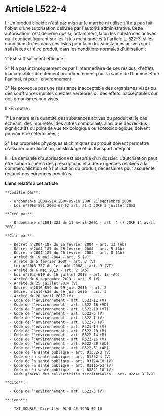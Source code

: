 # Article L522-4

I.-Un produit biocide n'est pas mis sur le marché ni utilisé s'il n'a pas fait l'objet d'une autorisation délivrée par
l'autorité administrative. Cette autorisation n'est délivrée que si, notamment, la ou les substances actives qu'il contient
figurent sur les listes mentionnées à l'article L. 522-3, si les conditions fixées dans ces listes pour la ou les substances
actives sont satisfaites et si ce produit, dans les conditions normales d'utilisation : 

1° Est suffisamment efficace ; 

2° N'a pas intrinsèquement ou par l'intermédiaire de ses résidus, d'effets inacceptables directement ou indirectement pour la
santé de l'homme et de l'animal, ni pour l'environnement ; 

3° Ne provoque pas une résistance inacceptable des organismes visés ou des souffrances inutiles chez les vertébrés ou des
effets inacceptables sur des organismes non visés. 

II.-En outre : 

1° La nature et la quantité des substances actives du produit et, le cas échéant, des impuretés, des autres composants ainsi
que des résidus, significatifs du point de vue toxicologique ou écotoxicologique, doivent pouvoir être déterminées ; 

2° Les propriétés physiques et chimiques du produit doivent permettre d'assurer une utilisation, un stockage et un transport
adéquat. 

III.-La demande d'autorisation est assortie d'un dossier. L'autorisation peut être subordonnée à des prescriptions et à des
exigences relatives à la commercialisation et à l'utilisation du produit, nécessaires pour assurer le respect des exigences
précitées.

**Liens relatifs à cet article**

	**Codifié par**:

	  - Ordonnance 2000-914 2000-09-18 JORF 21 septembre 2000
	  - Loi n°2003-591 2003-07-02 art. 31 I JORF 3 juillet 2003

	**Créé par**:

	  - Ordonnance n°2001-321 du 11 avril 2001 - art. 4 () JORF 14 avril 2001

	**Cité par**:

	  - Décret n°2004-187 du 26 février 2004 - art. 13 (Ab)
	  - Décret n°2004-187 du 26 février 2004 - art. 5 (Ab)
	  - Décret n°2004-187 du 26 février 2004 - art. 8 (Ab)
	  - Arrêté du 19 mai 2004 - art. 5 (V)
	  - Arrêté du 5 février 2008 - art. 3 (V)
	  - Loi n°2008-757 du 1er août 2008 - art. 9 (VT)
	  - Arrêté du 6 mai 2013 - art. 2 (Ab)
	  - Loi n°2013-619 du 16 juillet 2013 - art. 13 (Ab)
	  - Arrêté du 6 septembre 2013 - art. 5 (V)
	  - Arrêté du 25 juillet 2014 (V)
	  - Décret n°2016-859 du 29 juin 2016 - art. 2
	  - Décret n°2016-859 du 29 juin 2016 - art. 3
	  - Arrêté du 20 avril 2017 (V)
	  - Code de l'environnement - art. L522-12 (V)
	  - Code de l'environnement - art. L522-16 (VD)
	  - Code de l'environnement - art. L522-19 (VT)
	  - Code de l'environnement - art. L522-6 (V)
	  - Code de l'environnement - art. L522-7 (V)
	  - Code de l'environnement - art. L522-8 (V)
	  - Code de l'environnement - art. R521-14 (V)
	  - Code de l'environnement - art. R522-10 (M)
	  - Code de l'environnement - art. R522-14 (M)
	  - Code de l'environnement - art. R522-16 (V)
	  - Code de l'environnement - art. R522-30 (Ab)
	  - Code de l'environnement - art. R522-31 (Ab)
	  - Code de la santé publique - art. D1332-3 (V)
	  - Code de la santé publique - art. D1332-4 (V)
	  - Code de la santé publique - art. R3114-10 (V)
	  - Code de la santé publique - art. R3115-53 (V)
	  - Code de la santé publique - art. R3821-10 (V)
	  - Code général des collectivités territoriales - art. R2213-3 (VD)

	**Cite**:

	  - Code de l'environnement - art. L522-3 (V)

	**Liens**:

	  - TXT_SOURCE: Directive 98-8 CE 1998-02-16
